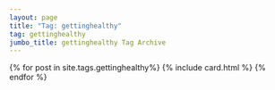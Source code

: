 ```yaml
---
layout: page
title: "Tag: gettinghealthy"
tag: gettinghealthy
jumbo_title: gettinghealthy Tag Archive
---
```


{% for post in site.tags.gettinghealthy%}
{% include card.html %}
{% endfor %}

